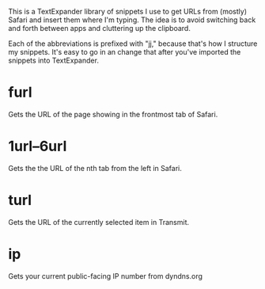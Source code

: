 This is a TextExpander library of snippets I use to get URLs from (mostly) Safari and insert them where I'm typing. The idea is to avoid switching back and forth between apps and cluttering up the clipboard.

Each of the abbreviations is prefixed with "jj," because that's how I structure my snippets. It's easy to go in an change that after you've imported the snippets into TextExpander.

# furl #
Gets the URL of the page showing in the frontmost tab of Safari.

# 1url–6url #
Gets the the URL of the nth tab from the left in Safari.

# turl #
Gets the URL of the currently selected item in Transmit.

# ip #
Gets your current public-facing IP number from dyndns.org
